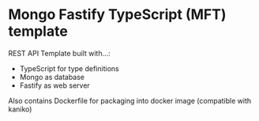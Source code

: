 # Mongo Fastify TypeScript (MFT) template

REST API Template built with...:

- TypeScript for type definitions
- Mongo as database
- Fastify as web server

Also contains Dockerfile for packaging into docker image (compatible with kaniko)
